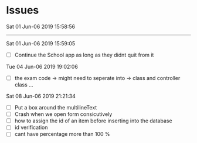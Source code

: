 # Issues 
Sat 01 Jun-06 2019 15:58:56

---

Sat 01 Jun-06 2019 15:59:05
* [ ] Continue the School app as long as they didnt quit from it 

Tue 04 Jun-06 2019 19:02:06
* [ ] the exam code -> might need to seperate into -> class and controller class ... 

Sat 08 Jun-06 2019 21:21:34
* [ ] Put a box around the multilineText
* [ ] Crash when we open form consicutively
* [ ] how to assign the id of an item before inserting into the database
* [ ] id verification
* [ ] cant have percentage more than 100 %